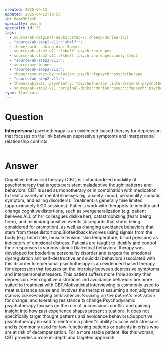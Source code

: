 ```yaml
---
created: 2025-04-13
updated: 2025-04-13T10:53
id: MamK9b5esM
specialty: psych
specialty_id: 51
tags:
  - source/ak-original-decks::step-2::cheesy-dorian-(m3)
  - "source/ak-step2-v11::!shelf:": 
  - theme/cards-anking-did::5psych
  - source/ak-step2-v11::!shelf::psych::no-dupes
  - source/ak-step2-v11::!shelf::psych::no-dupes::only-step2
  - "source/ak-step2-v11:": 
  - source/ome-banner
  - "source/ak-step2-v11:": 
  - theme/resources-by-rotation::psych::fapsych::psychotherapy
  - "source/ak-step2-v11:": 
  - theme/subjects::psychiatry::*psychotherapy::interpersonal-psychotherapy
  - source/ak-step2-v11::original-decks::dorian::psych::fapsych::psychotherapy"
type: flashcard
---
```


# Question
**Interpersonal** psychotherapy is an evidenced-based therapy for depression that focuses on the link between depressive symptoms and interpersonal relationship conflicts

---

# Answer
Cognitive behavioral therapy (CBT) is a standardized modality of psychotherapy that targets persistent maladaptive thought patterns and behaviors. CBT is used as monotherapy or in combination with medication to treat a variety of mental illnesses (eg, anxiety, mood, personality, somatic symptom, and eating disorders). Treatment is generally time limited (approximately 5-20 sessions). Patients work with therapists to identify and change cognitive distortions, such as overgeneralization (e.g. patient believes ALL of her colleagues dislike her), catastrophizing (fears being fired), and minimizing positive events (disregards that she is being considered for promotion), as well as changing avoidance behaviors that stem from these distortions.Biofeedback involves using signals from the body (e.g. heart rate, muscle tension, skin temperature, blood pressure) as indicators of emotional distress. Patients are taught to identify and control their responses to various stimuli.Dialectical behavioral therapy was developed for borderline personality disorder and targets the emotional dysregulation and self-destructive and suicidal behaviors associated with this disorder.Interpersonal psychotherapy is an evidenced-based therapy for depression that focuses on the interplay between depressive symptoms and interpersonal stressors. This patient suffers more from anxiety than depression. Her cognitive distortions and avoidance behaviors are more suited to treatment with CBT.Motivational interviewing is commonly used to treat substance abuse and involves the therapist assuming a nonjudgmental stance, acknowledging ambivalence, focusing on the patient's motivation for change, and tolerating resistance to change.Psychodynamic psychotherapy focuses on the role of unconscious conflict and gaining insight into how past experience shapes present situations. It does not specifically target thought patterns and avoidance behaviors.Supportive psychotherapy is used to reinforce a patient's ability to cope with stressors and is commonly used for low-functioning patients or patients in crisis who are at risk of decompensation. For a more stable patient, like this woman, CBT provides a more in-depth and targeted approach.